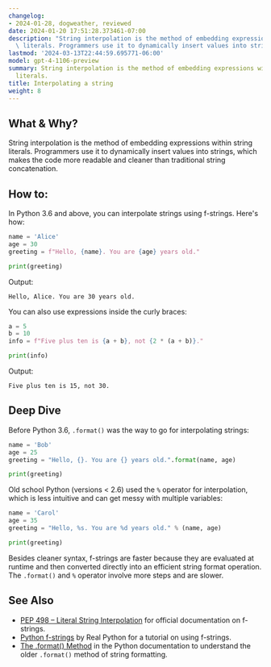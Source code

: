 ```yaml
---
changelog:
- 2024-01-28, dogweather, reviewed
date: 2024-01-20 17:51:28.373461-07:00
description: "String interpolation is the method of embedding expressions within string\
  \ literals. Programmers use it to dynamically insert values into strings, which\u2026"
lastmod: '2024-03-13T22:44:59.695771-06:00'
model: gpt-4-1106-preview
summary: String interpolation is the method of embedding expressions within string
  literals.
title: Interpolating a string
weight: 8
---
```


## What & Why?
String interpolation is the method of embedding expressions within string literals. Programmers use it to dynamically insert values into strings, which makes the code more readable and cleaner than traditional string concatenation.

## How to:
In Python 3.6 and above, you can interpolate strings using f-strings. Here's how:

```Python
name = 'Alice'
age = 30
greeting = f"Hello, {name}. You are {age} years old."

print(greeting)
```

Output:
```
Hello, Alice. You are 30 years old.
```

You can also use expressions inside the curly braces:

```Python
a = 5
b = 10
info = f"Five plus ten is {a + b}, not {2 * (a + b)}."

print(info)
```

Output:
```
Five plus ten is 15, not 30.
```

## Deep Dive
Before Python 3.6, `.format()` was the way to go for interpolating strings:

```Python
name = 'Bob'
age = 25
greeting = "Hello, {}. You are {} years old.".format(name, age)

print(greeting)
```

Old school Python (versions < 2.6) used the `%` operator for interpolation, which is less intuitive and can get messy with multiple variables:

```Python
name = 'Carol'
age = 35
greeting = "Hello, %s. You are %d years old." % (name, age)

print(greeting)
```

Besides cleaner syntax, f-strings are faster because they are evaluated at runtime and then converted directly into an efficient string format operation. The `.format()` and `%` operator involve more steps and are slower.

## See Also
- [PEP 498 – Literal String Interpolation](https://www.python.org/dev/peps/pep-0498/) for official documentation on f-strings.
- [Python f-strings](https://realpython.com/python-f-strings/) by Real Python for a tutorial on using f-strings.
- [The .format() Method](https://docs.python.org/3/library/stdtypes.html#str.format) in the Python documentation to understand the older `.format()` method of string formatting.
